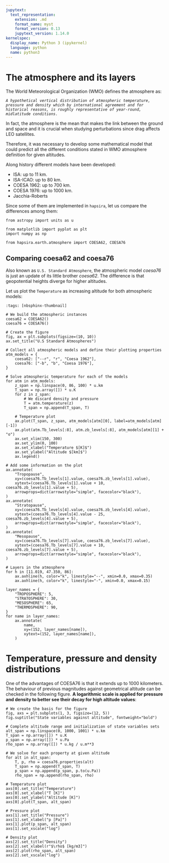 ```yaml
---
jupytext:
  text_representation:
    extension: .md
    format_name: myst
    format_version: 0.13
    jupytext_version: 1.14.0
kernelspec:
  display_name: Python 3 (ipykernel)
  language: python
  name: python3
---
```


# The atmosphere and its layers

The World Meteorological Organization (WMO) defines the atmosphere as:

*`A hypothetical vertical distribution of atmospheric temperature, pressure and density which by international agreement and for historical reasons, is roughly representative of year-round, midlatitude conditions.`*

In fact, the atmosphere is the mean that makes the link between the ground and space and it is crucial when studying perturbations since drag affects LEO satellites.

Therefore, it was necessary to develop some mathematical model that could predict all the different conditions stated in WMO atmosphere definition for given altitudes.

Along history different models have been developed:

* ISA: up to 11 km.
* ISA-ICAO: up to 80 km.
* COESA 1962: up to 700 km.
* COESA 1976: up to 1000 km.
* Jacchia-Roberts

Since some of them are implemented in `hapsira`, let us compare the differences among them:

```{code-cell}
from astropy import units as u

from matplotlib import pyplot as plt
import numpy as np

from hapsira.earth.atmosphere import COESA62, COESA76
```

## Comparing coesa62 and coesa76

Also known as `U.S. Standard Atmosphere`, the atmospheric model *coesa76* is just an update of its little brother *coesa62*. The difference is that geopotential heights diverge for higher altitudes.

Let us plot the `Temperature` as increasing altitude for both atmospheric models:

```{code-cell}
:tags: [nbsphinx-thumbnail]

# We build the atmospheric instances
coesa62 = COESA62()
coesa76 = COESA76()

# Create the figure
fig, ax = plt.subplots(figsize=(10, 10))
ax.set_title("U.S Standard Atmospheres")

# Collect all atmospheric models and define their plotting properties
atm_models = {
    coesa62: ["--r", "r", "Coesa 1962"],
    coesa76: ["-b", "b", "Coesa 1976"],
}

# Solve atmospheric temperature for each of the models
for atm in atm_models:
    z_span = np.linspace(0, 86, 100) * u.km
    T_span = np.array([]) * u.K
    for z in z_span:
        # We discard density and pressure
        T = atm.temperature(z)
        T_span = np.append(T_span, T)

    # Temperature plot
    ax.plot(T_span, z_span, atm_models[atm][0], label=atm_models[atm][-1])
    ax.plot(atm.Tb_levels[:8], atm.zb_levels[:8], atm_models[atm][1] + "o")
    ax.set_xlim(150, 300)
    ax.set_ylim(0, 100)
    ax.set_xlabel("Temperature $[K]$")
    ax.set_ylabel("Altitude $[km]$")
    ax.legend()

# Add some information on the plot
ax.annotate(
    "Tropopause",
    xy=(coesa76.Tb_levels[1].value, coesa76.zb_levels[1].value),
    xytext=(coesa76.Tb_levels[1].value + 10, coesa76.zb_levels[1].value + 5),
    arrowprops=dict(arrowstyle="simple", facecolor="black"),
)
ax.annotate(
    "Stratopause",
    xy=(coesa76.Tb_levels[4].value, coesa76.zb_levels[4].value),
    xytext=(coesa76.Tb_levels[4].value - 25, coesa76.zb_levels[4].value + 5),
    arrowprops=dict(arrowstyle="simple", facecolor="black"),
)
ax.annotate(
    "Mesopause",
    xy=(coesa76.Tb_levels[7].value, coesa76.zb_levels[7].value),
    xytext=(coesa76.Tb_levels[7].value + 10, coesa76.zb_levels[7].value + 5),
    arrowprops=dict(arrowstyle="simple", facecolor="black"),
)

# Layers in the atmosphere
for h in [11.019, 47.350, 86]:
    ax.axhline(h, color="k", linestyle="--", xmin=0.0, xmax=0.35)
    ax.axhline(h, color="k", linestyle="-", xmin=0.0, xmax=0.15)

layer_names = {
    "TROPOSPHERE": 5,
    "STRATOSPHERE": 30,
    "MESOSPHERE": 65,
    "THERMOSPHERE": 90,
}
for name in layer_names:
    ax.annotate(
        name,
        xy=(152, layer_names[name]),
        xytext=(152, layer_names[name]),
    )
```

# Temperature, pressure and density distributions

One of the advantages of COESA76 is that it extends up to 1000 kilometers. The behaviour of previous magnitudes against geometrical altitude can be checked in the following figure. **A logarithmic scale is applied for pressure and density to better see their decay for high altitude values**:

```{code-cell}
# We create the basis for the figure
fig, axs = plt.subplots(1, 3, figsize=(12, 5))
fig.suptitle("State variables against altitude", fontweight="bold")

# Complete altitude range and initialization of state variables sets
alt_span = np.linspace(0, 1000, 1001) * u.km
T_span = np.array([]) * u.K
p_span = np.array([]) * u.Pa
rho_span = np.array([]) * u.kg / u.m**3

# We solve for each property at given altitude
for alt in alt_span:
    T, p, rho = coesa76.properties(alt)
    T_span = np.append(T_span, T)
    p_span = np.append(p_span, p.to(u.Pa))
    rho_span = np.append(rho_span, rho)

# Temperature plot
axs[0].set_title("Temperature")
axs[0].set_xlabel("T [K]")
axs[0].set_ylabel("Altitude [K]")
axs[0].plot(T_span, alt_span)

# Pressure plot
axs[1].set_title("Pressure")
axs[1].set_xlabel("p [Pa]")
axs[1].plot(p_span, alt_span)
axs[1].set_xscale("log")

# Density plot
axs[2].set_title("Density")
axs[2].set_xlabel(r"$\rho$ [kg/m3]")
axs[2].plot(rho_span, alt_span)
axs[2].set_xscale("log")
```
